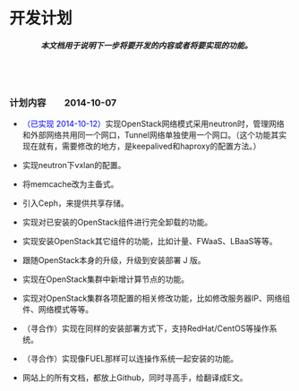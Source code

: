 # 开发计划 #

##### 　　　　本文档用于说明下一步将要开发的内容或者将要实现的功能。 #####

<br><br>

### 计划内容　　2014-10-07 ###

- <font color=blue>（已实现 2014-10-12）</font>实现OpenStack网络模式采用neutron时，管理网络和外部网络共用同一个网口，Tunnel网络单独使用一个网口。（这个功能其实现在就有，需要修改的地方，是keepalived和haproxy的配置方法。）

- 实现neutron下vxlan的配置。

- 将memcache改为主备式。

- 引入Ceph，来提供共享存储。

- 实现对已安装的OpenStack组件进行完全卸载的功能。

- 实现安装OpenStack其它组件的功能，比如计量、FWaaS、LBaaS等等。

- 跟随OpenStack本身的升级，升级到安装部署 J 版。

- 实现在OpenStack集群中新增计算节点的功能。

- 实现对OpenStack集群各项配置的相关修改功能，比如修改服务器IP、网络组件、网络模式等等。

- （寻合作）实现在同样的安装部署方式下，支持RedHat/CentOS等操作系统。

- （寻合作）实现像FUEL那样可以连操作系统一起安装的功能。

- 网站上的所有文档，都放上Github，同时寻高手，给翻译成E文。



<br><br><br>